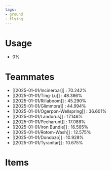 ```yaml
---
tags:
- ground
- flying
---
```

# Usage
- 0%
# Teammates
- [[2025-01-01/Incineroar]] : 70.242%
- [[2025-01-01/Ting-Lu]] : 48.386%
- [[2025-01-01/Rillaboom]] : 45.290%
- [[2025-01-01/Glimmora]] : 44.994%
- [[2025-01-01/Ogerpon-Wellspring]] : 36.601%
- [[2025-01-01/Landorus]] : 17.146%
- [[2025-01-01/Pecharunt]] : 17.088%
- [[2025-01-01/Iron Bundle]] : 16.565%
- [[2025-01-01/Rotom-Wash]] : 12.575%
- [[2025-01-01/Dondozo]] : 10.928%
- [[2025-01-01/Tyranitar]] : 10.675%
# Items